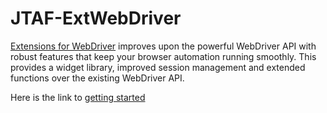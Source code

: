 JTAF-ExtWebDriver
==================

[Extensions for WebDriver](http://finraos.github.io/JTAF-ExtWebDriver/) improves upon the powerful WebDriver API with robust features that keep your browser automation running smoothly. This provides a widget library, improved session management and extended functions over the existing WebDriver API.

Here is the link to [getting started](http://finraos.github.io/JTAF-ExtWebDriver/howitworks.html)

